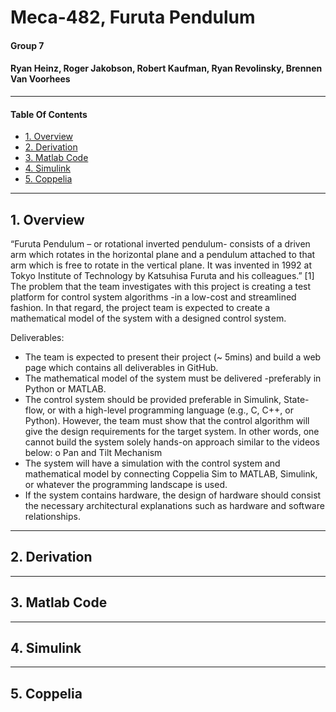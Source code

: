 # Meca-482, Furuta Pendulum
#### Group 7
#### Ryan Heinz, Roger Jakobson, Robert Kaufman, Ryan Revolinsky, Brennen Van Voorhees
----------------------------------------------------------------------------------------------------------
#### Table Of Contents
- [1. Overview](#1-Introduction)
- [2. Derivation](#2-Derivation)
- [3. Matlab Code](#3-Matlab-Code)
- [4. Simulink](#4-Simulink)
- [5. Coppelia](#5-Coppelia)
----------------------------------------------------------------------------------------------------------
## 1. Overview
“Furuta Pendulum – or rotational inverted pendulum- consists of a driven arm which rotates in the
horizontal plane and a pendulum attached to that arm which is free to rotate in the vertical plane. It was
invented in 1992 at Tokyo Institute of Technology by Katsuhisa Furuta and his colleagues.” [1] The
problem that the team investigates with this project is creating a test platform for control system
algorithms -in a low-cost and streamlined fashion. In that regard, the project team is expected to create
a mathematical model of the system with a designed control system.

Deliverables:
- The team is expected to present their project (~ 5mins) and build a web page which contains all
  deliverables in GitHub.
- The mathematical model of the system must be delivered -preferably in Python or MATLAB.
- The control system should be provided preferable in Simulink, State-flow, or with a high-level
  programming language (e.g., C, C++, or Python). However, the team must show that the control
  algorithm will give the design requirements for the target system. In other words, one cannot
  build the system solely hands-on approach similar to the videos below:
  o Pan and Tilt Mechanism
- The system will have a simulation with the control system and mathematical model by
  connecting Coppelia Sim to MATLAB, Simulink, or whatever the programming landscape is used.
- If the system contains hardware, the design of hardware should consist the necessary
  architectural explanations such as hardware and software relationships.
----------------------------------------------------------------------------------------------------------
## 2. Derivation
----------------------------------------------------------------------------------------------------------
## 3. Matlab Code
----------------------------------------------------------------------------------------------------------
## 4. Simulink
----------------------------------------------------------------------------------------------------------
## 5. Coppelia
